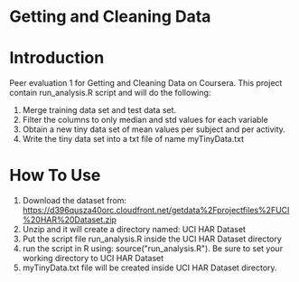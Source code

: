 # Getting and Cleaning Data
# Introduction 
Peer evaluation 1 for Getting and Cleaning Data on Coursera. This project contain run_analysis.R script and will do the following:
1. Merge training data set and test data set.
2. Filter the columns to only median and std values for each variable
3. Obtain a new tiny data set of mean values per subject and per activity.
4. Write the tiny data set into a txt file of name myTinyData.txt

# How To Use
1. Download the dataset from: https://d396qusza40orc.cloudfront.net/getdata%2Fprojectfiles%2FUCI%20HAR%20Dataset.zip 
2. Unzip and it will create a directory named: UCI HAR Dataset
3. Put the script file run_analysis.R inside the UCI HAR Dataset directory
4. run the script in R using: source("run_analysis.R"). Be sure to set your working directory to UCI HAR Dataset
5. myTinyData.txt file will be created inside UCI HAR Dataset directory.


